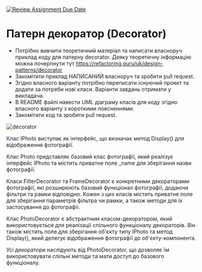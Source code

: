 [![Review Assignment Due Date](https://classroom.github.com/assets/deadline-readme-button-24ddc0f5d75046c5622901739e7c5dd533143b0c8e959d652212380cedb1ea36.svg)](https://classroom.github.com/a/6zBS7few)
# Патерн декоратор (Decorator)

- Потрібно вивчити теоретичний матеріал та написати власноруч приклад коду для патерну decorator. Деяку теоретичну інформацію можна почерпнути тут https://refactoring.guru/uk/design-patterns/decorator
- Закомітити приклад НАПИСАНИЙ власноруч та зробити pull request.
- Згідно власного варіанту потрібно переписати існуючий проект та додати за потреби нові класи. Варіанти завдань отримати у викладача.
- В README файлі навести UML діаграму класів для коду згідно власного варіанту з короткими поясненнями.
- Закомітити код та зробити pull request.


![decorator](https://github.com/Ostroh-Academy/09-decorator-Dianaperepelytsia/assets/92035015/f133feac-45c0-41de-bccb-aec7dfd4dac0)

Клас IPhoto виступає як інтерфейс, що визначає метод Display() для відображення фотографії.


Клас Photo представляє базовий клас фотографії, який реалізує інтерфейс IPhoto та містить приватне поле _name для зберігання назви фотографії.


Класи FilterDecorator та FrameDecorator є конкретними декораторами фотографії, які розширюють базовий функціонал фотографії, додаючи фільтри та рамки відповідно. Кожен з цих класів містить приватне поле для зберігання параметрів фільтра чи рамки, а також методи для їх застосування до фотографії.

Клас PhotoDecorator є абстрактним класом-декоратором, який використовується для реалізації спільного функціоналу декораторів. Він також містить поле для зберігання об'єкту типу IPhoto та метод Display(), який делегує відображення фотографії до об'єкту-компонента.

Усі декоратори наслідують від PhotoDecorator, що дозволяє їм використовувати спільні методи та мати доступ до базового функціоналу.
